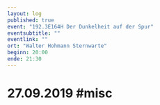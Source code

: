 ```yaml
---
layout: log
published: true
event: "192.3E164H Der Dunkelheit auf der Spur"
eventsubtitle: ""
eventlink: ""
ort: "Walter Hohmann Sternwarte"
beginn: 20:00
ende: 21:30
---
```


# 27.09.2019 #misc

